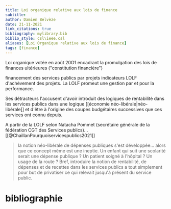 ```yaml
---
title: Loi organique relative aux lois de finance
subtitle:
author: Damien Belvèze
date: 21-11-2021
link_citations: true
bibliography: mylibrary.bib
biblio_style: csl\ieee.csl
aliases: [Loi Organique relative aux lois de finance]
tags: [finance]
---
```


Loi organique votée en août 20O1 encadrant la promulgation des lois de finances ultérieures ("constitution financière")

financement des services publics par projets
indicateurs LOLF d'achèvement des projets. 
La LOLF promeut une gestion par et pour la performance. 

Ses détracteurs l'accusent d'avoir introduit des logiques de rentabilité dans les services publics dans une logique [[économie néo-libérale|néo-libérale]] et d'être à l'origine des coupes budgétaires successives que ces services ont connu depuis. 

A partir de la LOLF selon Natacha Pommet (secrétaire générale de la fédération CGT des Services publics)...[[@ChaillanPourquoiservicespublics2021]]
> la notion néo-libérale de dépenses publiques s'est développée... alors que ce concept même est une ineptie.  Un enfant qui suit une scolarité serait une dépense publique ? Un patient soigné à l'hôpital ? Un usage de la route ? Bref, introduire la notion de rentabilité, de dépenses et de recettes dans les services publics a tout simplement pour but de privatiser ce qui relevait jusqu'à présent du service public. 






# bibliographie

